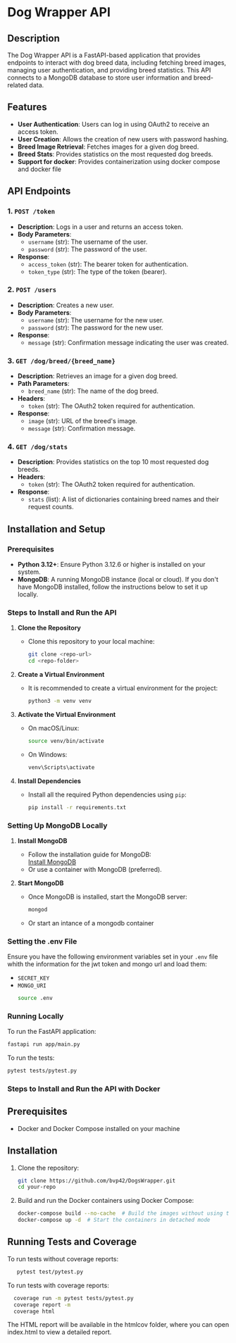 # Dog Wrapper API

## Description

The Dog Wrapper API is a FastAPI-based application that provides endpoints to interact with dog breed data, including fetching breed images, managing user authentication, and providing breed statistics. This API connects to a MongoDB database to store user information and breed-related data.

## Features

- **User Authentication**: Users can log in using OAuth2 to receive an access token.
- **User Creation**: Allows the creation of new users with password hashing.
- **Breed Image Retrieval**: Fetches images for a given dog breed.
- **Breed Stats**: Provides statistics on the most requested dog breeds.
- **Support for docker**: Provides containerization using docker compose and docker file

## API Endpoints

### 1. **`POST /token`**
   - **Description**: Logs in a user and returns an access token.
   - **Body Parameters**:
     - `username` (str): The username of the user.
     - `password` (str): The password of the user.
   - **Response**:
     - `access_token` (str): The bearer token for authentication.
     - `token_type` (str): The type of the token (bearer).

### 2. **`POST /users`**
   - **Description**: Creates a new user.
   - **Body Parameters**:
     - `username` (str): The username for the new user.
     - `password` (str): The password for the new user.
   - **Response**:
     - `message` (str): Confirmation message indicating the user was created.

### 3. **`GET /dog/breed/{breed_name}`**
   - **Description**: Retrieves an image for a given dog breed.
   - **Path Parameters**:
     - `breed_name` (str): The name of the dog breed.
   - **Headers**:
     - `token` (str): The OAuth2 token required for authentication.
   - **Response**:
     - `image` (str): URL of the breed's image.
     - `message` (str): Confirmation message.

### 4. **`GET /dog/stats`**
   - **Description**: Provides statistics on the top 10 most requested dog breeds.
   - **Headers**:
     - `token` (str): The OAuth2 token required for authentication.
   - **Response**:
     - `stats` (list): A list of dictionaries containing breed names and their request counts.

## Installation and Setup

### Prerequisites

- **Python 3.12+**: Ensure Python 3.12.6 or higher is installed on your system.
- **MongoDB**: A running MongoDB instance (local or cloud). If you don't have MongoDB installed, follow the instructions below to set it up locally.

### Steps to Install and Run the API

1. **Clone the Repository**
   - Clone this repository to your local machine:
     ```bash
     git clone <repo-url>
     cd <repo-folder>
     ```

2. **Create a Virtual Environment**
   - It is recommended to create a virtual environment for the project:
     ```bash
     python3 -m venv venv
     ```

3. **Activate the Virtual Environment**
   - On macOS/Linux:
     ```bash
     source venv/bin/activate
     ```
   - On Windows:
     ```bash
     venv\Scripts\activate
     ```

4. **Install Dependencies**
   - Install all the required Python dependencies using `pip`:
     ```bash
     pip install -r requirements.txt
     ```

### Setting Up MongoDB Locally

1. **Install MongoDB**
   - Follow the installation guide for MongoDB:  
     [Install MongoDB](https://www.mongodb.com/docs/manual/installation/)
   - Or use a container with MongoDB (preferred).

2. **Start MongoDB**
   - Once MongoDB is installed, start the MongoDB server:
     ```bash
     mongod
     ```
    - Or start an intance of a mongodb container

### Setting the .env File

Ensure you have the following environment variables set in your `.env` file whith the information for the jwt token and mongo url and load them:
- `SECRET_KEY`
- `MONGO_URI`
  ```bash
  source .env
  ```
### Running Locally

To run the FastAPI application:

```bash
fastapi run app/main.py
```

To run the tests:
```bash
pytest tests/pytest.py
```

### Steps to Install and Run the API with Docker

## Prerequisites

- Docker and Docker Compose installed on your machine

## Installation

1. Clone the repository:
    ```bash
    git clone https://github.com/bvp42/DogsWrapper.git
    cd your-repo
    ```

2. Build and run the Docker containers using Docker Compose:
    ```bash
    docker-compose build --no-cache  # Build the images without using the cache
    docker-compose up -d  # Start the containers in detached mode
    ```


## Running Tests and Coverage

To run tests without coverage reports:
```bash
   pytest test/pytest.py
```

To run tests with coverage reports:
```bash
  coverage run -m pytest tests/pytest.py
  coverage report -m
  coverage html
```
The HTML report will be available in the htmlcov folder, where you can open index.html to view a detailed report.
